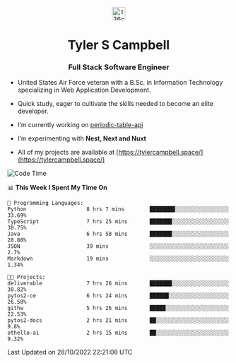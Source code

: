<p align="center">
<a href="https://www.linkedin.com/in/t36campbell" target="blank"><img align="center" src="https://ik.imagekit.io/t36campbell/Portfolio/linkedin.png.original_m8bbGgPh6.png" alt="t36campbell" height="30" width="30" /></a>
</p>
<h1 align="center">Tyler S Campbell</h1>
<h3 align="center">Full Stack Software Engineer</h3>

* United States Air Force veteran with a B.Sc. in Information Technology specializing in Web Application Development. 

* Quick study, eager to cultivate the skills needed to become an elite developer.

* I’m currently working on [periodic-table-api](https://github.com/t36campbell/periodic-table-api)

* I’m experimenting with **Nest, Next and Nuxt**

* All of my projects are available at [https://tylercampbell.space/](https://tylercampbell.space/)

<!--START_SECTION:waka-->
![Code Time](http://img.shields.io/badge/Code%20Time-1%2C955%20hrs%2056%20mins-blue)

📊 **This Week I Spent My Time On** 

```text
💬 Programming Languages: 
Python                   8 hrs 7 mins        ████████░░░░░░░░░░░░░░░░░   33.69% 
TypeScript               7 hrs 25 mins       ███████░░░░░░░░░░░░░░░░░░   30.75% 
Java                     6 hrs 58 mins       ███████░░░░░░░░░░░░░░░░░░   28.88% 
JSON                     39 mins             ░░░░░░░░░░░░░░░░░░░░░░░░░   2.7% 
Markdown                 19 mins             ░░░░░░░░░░░░░░░░░░░░░░░░░   1.34%

🐱‍💻 Projects: 
deliverable              7 hrs 26 mins       ███████░░░░░░░░░░░░░░░░░░   30.82% 
pytos2-ce                6 hrs 24 mins       ██████░░░░░░░░░░░░░░░░░░░   26.58% 
githw                    5 hrs 26 mins       █████░░░░░░░░░░░░░░░░░░░░   22.53% 
pytos2-docs              2 hrs 21 mins       ██░░░░░░░░░░░░░░░░░░░░░░░   9.8% 
othello-ai               2 hrs 15 mins       ██░░░░░░░░░░░░░░░░░░░░░░░   9.32%

```


 Last Updated on 28/10/2022 22:21:08 UTC
<!--END_SECTION:waka-->
